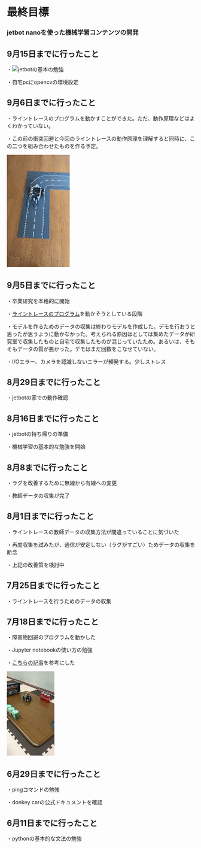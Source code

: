 # 最終目標
### jetbot nanoを使った機械学習コンテンツの開発

## 9月15日までに行ったこと
・![jetbotの基本](https://github.com/NVIDIA-AI-IOT/jetbot/blob/master/notebooks/basic_motion/basic_motion.ipynb)の勉強

・自宅pcにopencvの環境設定

## 9月6日までに行ったこと
・ライントレースのプログラムを動かすことができた。ただ、動作原理などはよくわかっていない。

・この前の衝突回避と今回のライントレースの動作原理を理解すると同時に、この二つを組み合わせたものを作る予定。

![demo](line_trace.gif)

## 9月5日までに行ったこと
・卒業研究を本格的に開始

・[ライントレースのプログラム](https://www.ogis-ri.co.jp/otc/hiroba/technical/lets-try-jetbot/part4.html)を動かそうとしている段階

・モデルを作るためのデータの収集は終わりモデルを作成した。デモを行おうと思ったが思うように動かなかった。考えられる原因はとしては集めたデータが研究室で収集したものと自宅で収集したものが混じっていたため。あるいは、そもそもデータの質が悪かった。デモはまだ回数をこなせていない。

・I/Oエラー、カメラを認識しないエラーが頻発する。少しストレス

## 8月29日までに行ったこと
・jetbotの家での動作確認

## 8月16日までに行ったこと
・jetbotの持ち帰りの準備

・機械学習の基本的な勉強を開始

## 8月8までに行ったこと
・ラグを改善するために無線から有線への変更

・教師データの収集が完了

## 8月1日までに行ったこと
・ライントレースの教師データの収集方法が間違っていることに気づいた

・再度収集を試みたが、通信が安定しない（ラグがすごい）ためデータの収集を断念

・上記の改善策を検討中

## 7月25日までに行ったこと
・ライントレースを行うためのデータの収集

## 7月18日までに行ったこと
・障害物回避のプログラムを動かした

・Jupyter notebookの使い方の勉強

・[こちらの記事](https://www.ogis-ri.co.jp/otc/hiroba/technical/lets-try-jetbot/part4.html)を参考にした

![demo](firstdemo.gif)

## 6月29日までに行ったこと
・pingコマンドの勉強

・donkey carの公式ドキュメントを確認
## 6月11日までに行ったこと
・pythonの基本的な文法の勉強

